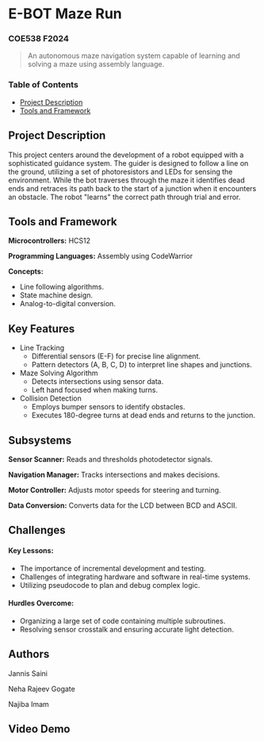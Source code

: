 # E-BOT Maze Run

### COE538 F2024
> An autonomous maze navigation system capable of learning and solving a maze using assembly language.

### Table of Contents
- [Project Description](https://github.com/asce2619/E-BOT-Maze-Run#project-description)
- [Tools and Framework](https://github.com/asce2619/SyncEd#Tools-and-Framework)

## Project Description
This project centers around the development of a robot equipped with a sophisticated guidance system. The guider is designed to follow a line on the ground, utilizing a set of photoresistors and LEDs for sensing the environment. While the bot traverses through the maze it identifies dead ends and retraces its path back to the start of a junction when it encounters an obstacle. The robot "learns" the correct path through trial and error.

## Tools and Framework
**Microcontrollers:** HCS12

**Programming Languages:** Assembly using CodeWarrior

**Concepts:**
- Line following algorithms.
- State machine design.
- Analog-to-digital conversion.

## Key Features
- Line Tracking
  - Differential sensors (E-F) for precise line alignment.
  - Pattern detectors (A, B, C, D) to interpret line shapes and junctions.
- Maze Solving Algorithm
  - Detects intersections using sensor data.
  - Left hand focused when making turns. 
- Collision Detection
  - Employs bumper sensors to identify obstacles.
  - Executes 180-degree turns at dead ends and returns to the junction.
 
## Subsystems
**Sensor Scanner:** Reads and thresholds photodetector signals.

**Navigation Manager:** Tracks intersections and makes decisions.

**Motor Controller:** Adjusts motor speeds for steering and turning.

**Data Conversion:** Converts data for the LCD between BCD and ASCII. 

## Challenges
#### Key Lessons:
- The importance of incremental development and testing.
- Challenges of integrating hardware and software in real-time systems.
- Utilizing pseudocode to plan and debug complex logic.
#### Hurdles Overcome:
- Organizing a large set of code containing multiple subroutines.
- Resolving sensor crosstalk and ensuring accurate light detection.

## Authors
Jannis Saini

Neha Rajeev Gogate

Najiba Imam

## Video Demo

